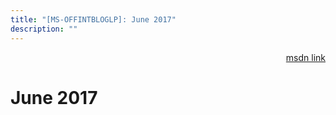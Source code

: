 ```yaml
---
title: "[MS-OFFINTBLOGLP]: June 2017"
description: ""
---
```


<p align="right"><a href="https://msdn.microsoft.com/en-us/library/298f2c0f-f260-4652-a613-4aa377bcb392">msdn link</a></p>
 <h1 class="heading">June 2017</h1>
